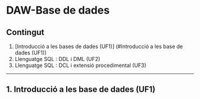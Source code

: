 # DAW-Base de dades

## Contingut
  1. [Introducció a les bases de dades (UF1)] (#Introducció a les base de dades (UF1))
  2. Llenguatge SQL : DDL i DML (UF2)
  3. Llenguatge SQL :  DCL i extensió procedimental (UF3)

***

## 1. Introducció a les base de dades (UF1)
